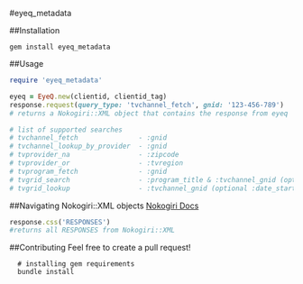 #eyeq_metadata

##Installation
```
gem install eyeq_metadata
```

##Usage
```ruby
require 'eyeq_metadata'

eyeq = EyeQ.new(clientid, clientid_tag)
response.request(query_type: 'tvchannel_fetch', gnid: '123-456-789')
# returns a Nokogiri::XML object that contains the response from eyeq

# list of supported searches
# tvchannel_fetch               - :gnid
# tvchannel_lookup_by_provider  - :gnid
# tvprovider_na                 - :zipcode
# tvprovider_or                 - :tvregion
# tvprogram_fetch               - :gnid
# tvgrid_search                 - :program_title & :tvchannel_gnid (optional :date_start & :date_end)
# tvgrid_lookup                 - :tvchannel_gnid (optional :date_start & :date_end)
```

##Navigating Nokogiri::XML objects
[Nokogiri Docs](http://www.nokogiri.org/tutorials/searching_a_xml_html_document.html)
```ruby
response.css('RESPONSES')
#returns all RESPONSES from Nokogiri::XML
```

##Contributing
Feel free to create a pull request!
```shell
  # installing gem requirements
  bundle install
```
